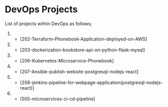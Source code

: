 # DevOps Projects

List of projects within DevOps as follows;

1. - [202-Terraform-Phonebook-Application-deployed-on-AWS]

2. - [203-dockerization-bookstore-api-on-python-flask-mysql]

3. - [206-Kubernetes-Microservice-Phonebook]

4. - [207-Ansible-publish-website-postgresql-nodejs-react]

5. - [208-jenkins-pipeline-for-webpage-application(postgresql-nodejs-react)]

6. - [505-microservices-ci-cd-pipeline]


